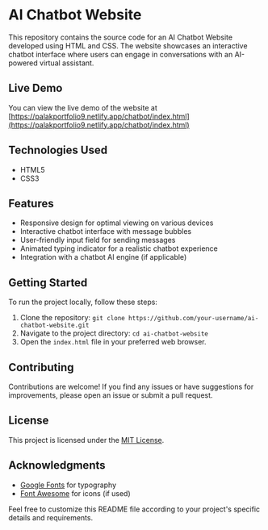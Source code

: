 # AI Chatbot Website

This repository contains the source code for an AI Chatbot Website developed using HTML and CSS. The website showcases an interactive chatbot interface where users can engage in conversations with an AI-powered virtual assistant.

## Live Demo

You can view the live demo of the website at [https://palakportfolio9.netlify.app/chatbot/index.html](https://palakportfolio9.netlify.app/chatbot/index.html)

## Technologies Used

- HTML5
- CSS3

## Features

- Responsive design for optimal viewing on various devices
- Interactive chatbot interface with message bubbles
- User-friendly input field for sending messages
- Animated typing indicator for a realistic chatbot experience
- Integration with a chatbot AI engine (if applicable)

## Getting Started

To run the project locally, follow these steps:

1. Clone the repository: `git clone https://github.com/your-username/ai-chatbot-website.git`
2. Navigate to the project directory: `cd ai-chatbot-website`
3. Open the `index.html` file in your preferred web browser.

## Contributing

Contributions are welcome! If you find any issues or have suggestions for improvements, please open an issue or submit a pull request.

## License

This project is licensed under the [MIT License](LICENSE).

## Acknowledgments

- [Google Fonts](https://fonts.google.com/) for typography
- [Font Awesome](https://fontawesome.com/) for icons (if used)

Feel free to customize this README file according to your project's specific details and requirements.
